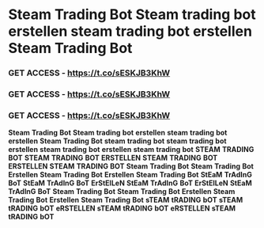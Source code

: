 # <strong>Steam</strong> <strong>Trading</strong> <strong>Bot</strong> <strong>Steam</strong> <strong>trading</strong> <strong>bot</strong> <strong>erstellen</strong> <strong>steam</strong> <strong>trading</strong> <strong>bot</strong> <strong>erstellen</strong> <strong>Steam</strong> <strong>Trading</strong> <strong>Bot</strong>

### <strong>GET</strong> <strong>ACCESS</strong> <strong>-</strong> <strong>https://t.co/sESKJB3KhW</strong>

### <strong>GET</strong> <strong>ACCESS</strong> <strong>-</strong> <strong>https://t.co/sESKJB3KhW</strong>

### <strong>GET</strong> <strong>ACCESS</strong> <strong>-</strong> <strong>https://t.co/sESKJB3KhW</strong>

<strong>Steam</strong> <strong>Trading</strong> <strong>Bot</strong> <strong>Steam</strong> <strong>trading</strong> <strong>bot</strong> <strong>erstellen</strong> <strong>steam</strong> <strong>trading</strong> <strong>bot</strong> <strong>erstellen</strong> <strong>Steam</strong> <strong>Trading</strong> <strong>Bot</strong> <strong>steam</strong> <strong>trading</strong> <strong>bot</strong> <strong>steam</strong> <strong>trading</strong> <strong>bot</strong> <strong>erstellen</strong> <strong>steam</strong> <strong>trading</strong> <strong>bot</strong> <strong>erstellen</strong> <strong>steam</strong> <strong>trading</strong> <strong>bot</strong> <strong>STEAM</strong> <strong>TRADING</strong> <strong>BOT</strong> <strong>STEAM</strong> <strong>TRADING</strong> <strong>BOT</strong> <strong>ERSTELLEN</strong> <strong>STEAM</strong> <strong>TRADING</strong> <strong>BOT</strong> <strong>ERSTELLEN</strong> <strong>STEAM</strong> <strong>TRADING</strong> <strong>BOT</strong> <strong>Steam</strong> <strong>Trading</strong> <strong>Bot</strong> <strong>Steam</strong> <strong>Trading</strong> <strong>Bot</strong> <strong>Erstellen</strong> <strong>Steam</strong> <strong>Trading</strong> <strong>Bot</strong> <strong>Erstellen</strong> <strong>Steam</strong> <strong>Trading</strong> <strong>Bot</strong> <strong>StEaM</strong> <strong>TrAdInG</strong> <strong>BoT</strong> <strong>StEaM</strong> <strong>TrAdInG</strong> <strong>BoT</strong> <strong>ErStElLeN</strong> <strong>StEaM</strong> <strong>TrAdInG</strong> <strong>BoT</strong> <strong>ErStElLeN</strong> <strong>StEaM</strong> <strong>TrAdInG</strong> <strong>BoT</strong> <strong>Steam</strong> <strong>Trading</strong> <strong>Bot</strong> <strong>Steam</strong> <strong>Trading</strong> <strong>Bot</strong> <strong>Erstellen</strong> <strong>Steam</strong> <strong>Trading</strong> <strong>Bot</strong> <strong>Erstellen</strong> <strong>Steam</strong> <strong>Trading</strong> <strong>Bot</strong> <strong>sTEAM</strong> <strong>tRADING</strong> <strong>bOT</strong> <strong>sTEAM</strong> <strong>tRADING</strong> <strong>bOT</strong> <strong>eRSTELLEN</strong> <strong>sTEAM</strong> <strong>tRADING</strong> <strong>bOT</strong> <strong>eRSTELLEN</strong> <strong>sTEAM</strong> <strong>tRADING</strong> <strong>bOT</strong>